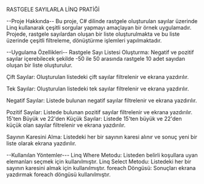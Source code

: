 RASTGELE SAYILARLA LİNQ PRATİĞİ

--Proje Hakkında--
Bu proje, C# dilinde rastgele oluşturulan sayılar üzerinde Linq kullanarak çeşitli sorgular yapmayı amaçlayan bir örnek uygulamadır. Projede, rastgele sayılardan oluşan bir liste oluşturulmakta ve bu liste üzerinde çeşitli filtreleme, dönüştürme işlemleri yapılmaktadır.

--Uygulama Özellikleri--
Rastgele Sayı Listesi Oluşturma: Negatif ve pozitif sayılar içerebilecek şekilde -50 ile 50 arasında rastgele 10 adet sayıdan oluşan bir liste oluşturulur.

Çift Sayılar: Oluşturulan listedeki çift sayılar filtrelenir ve ekrana yazdırılır.

Tek Sayılar: Oluşturulan listedeki tek sayılar filtrelenir ve ekrana yazdırılır.

Negatif Sayılar: Listede bulunan negatif sayılar filtrelenir ve ekrana yazdırılır.

Pozitif Sayılar: Listede bulunan pozitif sayılar filtrelenir ve ekrana yazdırılır.
15'ten Büyük ve 22'den Küçük Sayılar: Listede 15'ten büyük ve 22'den küçük olan sayılar filtrelenir ve ekrana yazdırılır.

Sayının Karesini Alma: Listedeki her bir sayının karesi alınır ve sonuç yeni bir liste olarak ekrana yazdırılır.

--Kullanılan Yöntemler---
Linq Where Metodu: Listeden belirli koşullara uyan elemanları seçmek için kullanılmıştır.
Linq Select Metodu: Listedeki her bir sayının karesini almak için kullanılmıştır.
foreach Döngüsü: Sonuçları ekrana yazdırmak foreach döngüsü kullanılmıştır.
